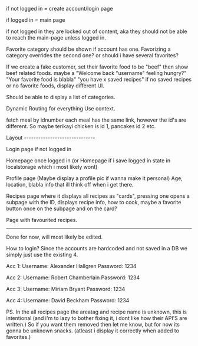 if not logged in = create account/login page

if logged in = main page

if not logged in they are locked out of content, aka they should not be able to reach the main-page unless logged in.

Favorite category should be shown if account has one.
Favorizing a category overrides the second one? or should i have several favorites?

If we create a fake customer, set their favorite food to be "beef" then show beef related foods.
maybe a "Welcome back "username" feeling hungry?"
"Your favorite food is blabla"
"you have x saved recipes"
if no saved recipes or no favorite foods, display different UI.

Should be able to display a list of categories.

Dynamic Routing for everything
Use context.

fetch meal by idnumber
each meal has the same link, however the id's are different.
So maybe terikayi chicken is id 1, pancakes id 2 etc.



Layout ------------------------------

Login page if not logged in

Homepage once logged in (or Homepage if i save logged in state in localstorage which i most likely wont)

Profile page (Maybe display a profile pic if wanna make it personal)
Age, location, blabla info that ill think off when i get there.

Recipes page where it displays all recipes as "cards", pressing one opens a subpage with the ID, displays recipe info, how to cook, maybe a favorite button once on the subpage and on the card?

Page with favourited recipes.

-------------------------------------

Done for now, will most likely be edited.


How to login?
Since the accounts are hardcoded and not saved in a DB we simply just use the existing 4.


Acc 1:
Username: Alexander Hallgren
Password: 1234

Acc 2:
Username: Robert Chamberlain
Password: 1234

Acc 3:
Username: Miriam Bryant
Password: 1234

Acc 4:
Username: David Beckham
Password: 1234

PS.
In the all recipes page the areatag and recipe name is unknown, this is intentional (and i'm to lazy to bother fixing it, i dont like how their API'S are written.)
So if you want them removed then let me know, but for now its gonna be unknown snacks. (atleast i display it correctly when added to favorites.)